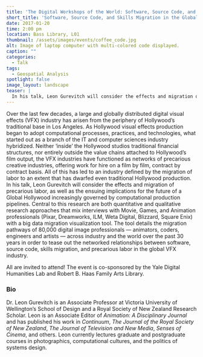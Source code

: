 ```yaml
---
title: 'The Digital Workshops of the World: Software, Source Code, and Skills Migration in the Global VFX Industry'
short_title: 'Software, Source Code, and Skills Migration in the Global VFX Industry'
date: 2017-01-20
time: 2:00 pm
location: Bass Library, L01
thumbnail: /assets/images/events/coffee_code.jpg
alt: Image of laptop computer with multi-colored code displayed.
caption: ""
categories:
  - Talk
tags:
  - Geospatial Analysis
spotlight: false
image_layout: landscape
teaser: |
  In his talk, Leon Gurevitch will consider the effects and migration of precarious labor, as well as the ensuing implications for the future of a Global Hollywood increasingly governed by computational production pipelines.
---
```

Over the last few decades, a large and globally distributed digital visual effects (VFX) industry has arisen from the periphery of Hollywood’s traditional base in Los Angeles. As Hollywood visual effects production began to adopt computational processes, practices, and technologies, what started out as a branch of the IT and computer sciences industry hybridized. Neither ‘inside’ the Hollywood studios traditional financial structures, nor entirely outside the value chains attached to Hollywood’s film output, the VFX industries have functioned as networks of precarious creative industries, offering work for hire on a film by film, contract by contract basis. All of this has led to an industry defined by the migration of labor to an extent that has dwarfed even traditional Hollywood production. In his talk, Leon Gurevitch will consider the effects and migration of precarious labor, as well as the ensuing implications for the future of a Global Hollywood increasingly governed by computational production pipelines. Central to this research are both quantitative and qualitative research approaches that mix interviews with Movie, Games, and Animation professionals (Pixar, Dreamworks, ILM, Weta Digital, Blizzard, Square Enix) with a big data migration visualization tool. The tool details the migration pathways of 80,000 digital image professionals — animators, coders, engineers and artists — across industry and the world over the past 30 years in order to tease out the networked relationships between software, source code, skills migration, and precarious labor in the global VFX industry.

All are invited to attend! The event is co-sponsored by the Yale Digital Humanities Lab and Robert B. Haas Family Arts Library.

### Bio
Dr. Leon Gurevitch is an Associate Professor at Victoria University of Wellington’s School of Design and a Royal Society of New Zealand Research Scholar. Leon is an Associate Editor of *Animation: A Disciplinary Journal* and has published his work in *Continuum*, *The Journal of the Royal Society of New Zealand*, *The Journal of Television and New Media*, *Senses of Cinema*, and others. Leon currently lectures graduate and postgraduate courses in photographics, computational cultures, and the politics of systems design.

